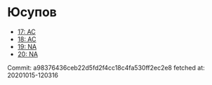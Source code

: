 # Юсупов
- [17: AC](17.md)
- [18: AC](18.md)
- [19: NA](19.md)
- [20: NA](20.md)

Commit: a98376436ceb22d5fd2f4cc18c4fa530ff2ec2e8
 fetched at: 20201015-120316
